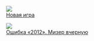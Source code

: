 ![](/books/sf_action/Мария%20Семенова/Новая%20игра.jpg)  
[Новая игра](/books/sf_action/Мария%20Семенова/Новая%20игра)

![](/books/sf_action/Мария%20Семенова/Ошибка%20«2012».%20Мизер%20вчерную.jpg)  
[Ошибка «2012». Мизер вчерную](/books/sf_action/Мария%20Семенова/Ошибка%20«2012».%20Мизер%20вчерную)
